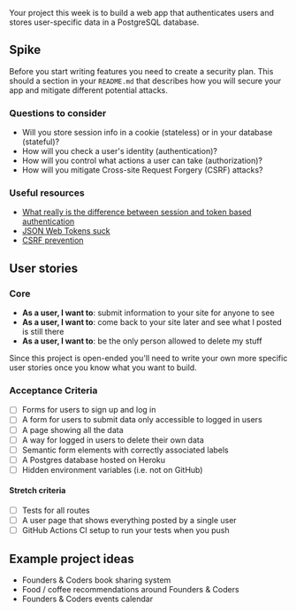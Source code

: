 Your project this week is to build a web app that authenticates users and stores user-specific data in a PostgreSQL database.

## Spike

Before you start writing features you need to create a security plan. This should a section in your `README.md` that describes how you will secure your app and mitigate different potential attacks.

### Questions to consider

- Will you store session info in a cookie (stateless) or in your database (stateful)?
- How will you check a user's identity (authentication)?
- How will you control what actions a user can take (authorization)?
- How will you mitigate Cross-site Request Forgery (CSRF) attacks?

### Useful resources

- [What really is the difference between session and token based authentication](https://dev.to/thecodearcher/what-really-is-the-difference-between-session-and-token-based-authentication-2o39)
- [JSON Web Tokens suck](https://www.youtube.com/watch?v=JdGOb7AxUo0)
- [CSRF prevention](https://cheatsheetseries.owasp.org/cheatsheets/Cross-Site_Request_Forgery_Prevention_Cheat_Sheet.html)

## User stories

### Core

- **As a user, I want to**: submit information to your site for anyone to see
- **As a user, I want to**: come back to your site later and see what I posted is still there
- **As a user, I want to**: be the only person allowed to delete my stuff

Since this project is open-ended you'll need to write your own more specific user stories once you know what you want to build.

### Acceptance Criteria

- [ ] Forms for users to sign up and log in
- [ ] A form for users to submit data only accessible to logged in users
- [ ] A page showing all the data
- [ ] A way for logged in users to delete their own data
- [ ] Semantic form elements with correctly associated labels
- [ ] A Postgres database hosted on Heroku
- [ ] Hidden environment variables (i.e. not on GitHub)

#### Stretch criteria

- [ ] Tests for all routes
- [ ] A user page that shows everything posted by a single user
- [ ] GitHub Actions CI setup to run your tests when you push

## Example project ideas

- Founders & Coders book sharing system
- Food / coffee recommendations around Founders & Coders
- Founders & Coders events calendar
